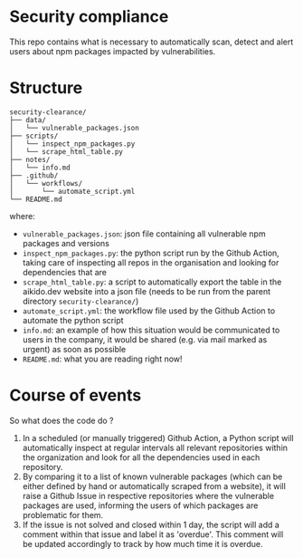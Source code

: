 # Security compliance

This repo contains what is necessary to automatically scan, detect and alert users about npm packages impacted by vulnerabilities.

# Structure
```
security-clearance/
├── data/
│   └── vulnerable_packages.json
├── scripts/
│   └── inspect_npm_packages.py
│   └── scrape_html_table.py
├── notes/
│   └── info.md
├── .github/
│   └── workflows/
│       └── automate_script.yml
└── README.md
```
where:
- `vulnerable_packages.json`: json file containing all vulnerable npm packages and versions
- `inspect_npm_packages.py`: the python script run by the Github Action, taking care of inspecting all repos in the organisation and looking for dependencies that are 
- `scrape_html_table.py`: a script to automatically export the table in the aikido.dev website into a json file (needs to be run from the parent directory `security-clearance/`)
- `automate_script.yml`: the workflow file used by the Github Action to automate the python script 
- `info.md`: an example of how this situation would be communicated to users in the company, it would be shared (e.g. via mail marked as urgent) as soon as possible  
- `README.md`: what you are reading right now!

# Course of events

So what does the code do ?

1) In a scheduled (or manually triggered) Github Action, a Python script will automatically inspect at regular intervals all relevant repositories within the organization and look for all the dependencies used in each repository.
2) By comparing it to a list of known vulnerable packages (which can be either defined by hand or automatically scraped from a website), it will raise a Github Issue in respective repositories where the vulnerable packages are used, informing the users of which packages are problematic for them.
3) If the issue is not solved and closed within 1 day, the script will add a comment within that issue and label it as 'overdue'. This comment will be updated accordingly to track by how much time it is overdue.